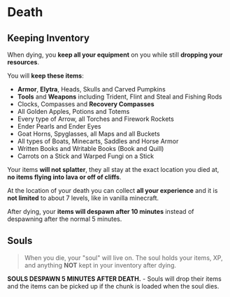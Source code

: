 # Death

## Keeping Inventory

When dying, you  **keep all your equipment**  on you while still  **dropping your resources**.

You will  **keep these items**:
-   **Armor**,  **Elytra**, Heads, Skulls and Carved Pumpkins
-   **Tools**  and  **Weapons**  including Trident, Flint and Steal and Fishing Rods
-   Clocks, Compasses and  **Recovery Compasses**
-   All Golden Apples, Potions and Totems
-   Every type of Arrow, all Torches and Firework Rockets
-   Ender Pearls and Ender Eyes
-   Goat Horns, Spyglasses, all Maps and all Buckets
-   All types of Boats, Minecarts, Saddles and Horse Armor
-   Written Books and Writable Books (Book and Quill)
-   Carrots on a Stick and Warped Fungi on a Stick
  

Your items  **will not splatter**, they all stay at the exact location you died at,  **no items flying into lava or off of cliffs**.

At the location of your death you can collect  **all your experience**  and it is  **not limited**  to about 7 levels, like in vanilla minecraft.

After dying, your  **items will despawn after 10 minutes**  instead of despawning after the normal 5 minutes.

## Souls

> When you die, your "soul" will live on. The soul holds your items, XP, and anything **NOT** kept in your inventory after dying.

**SOULS DESPAWN 5 MINUTES AFTER DEATH.** - Souls will drop their items and the items can be picked up if the chunk is loaded when the soul dies.
